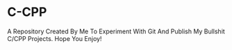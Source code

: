# C-CPP
A Repository Created By Me To Experiment With Git And Publish My Bullshit C/CPP Projects.
Hope You Enjoy!
